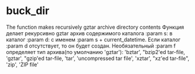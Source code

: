 # buck_dir
The function makes recursively gztar archive directory contents
 Функция делает рекурсивно gztar архив содержимого каталога
    :param s: в каталог :param d: с именем :param s + current_datetime.
    Если каталог :param d отсутствует, то он будет создан.
    Необязательный :param f определяет тип архива(по умолчанию 'gztar'):
    'bztar', "bzip2'ed tar-file,
    'gztar', "gzip'ed tar-file,
    'tar',   'uncompressed tar file',
    'xztar', "xz'ed tar-file",
    'zip',   'ZIP file'
